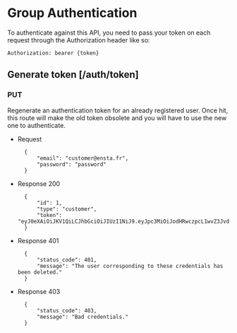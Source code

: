 # Group Authentication

To authenticate against this API, you need to pass your token on each request through the Authorization header like so:

```http
Authorization: bearer {token}
```

## Generate token [/auth/token]

### PUT

Regenerate an authentication token for an already registered user. Once hit, this route will make the old token obsolete and you will have to use the new one to authenticate.

+ Request

        {
            "email": "customer@ensta.fr",
            "password": "password"
        }

+ Response 200

        {
            "id": 1,
            "type": "customer",
            "token": "eyJ0eXAiOiJKV1QiLCJhbGciOiJIUzI1NiJ9.eyJpc3MiOiJodHRwczpcL1wvZ3JvdXBlYXQuZGV2XC9hcGlcL2F1dGhcL3Rva2VuIiwic3ViIjoxLCJpYXQiOjE0MjA0OTU0ODYsImV4cCI6MjA1MTIxNTQ4Nn0.1vZ4fyrLfyNP5LLjRI64x8ne8C7TAtGf6DO_i6qS7Do"
        }
     
+ Response 401

        {
            "status_code": 401,
            "message": "The user corresponding to these credentials has been deleted."
        }

+ Response 403

        {
            "status_code": 403,
            "message": "Bad credentials."
        }
